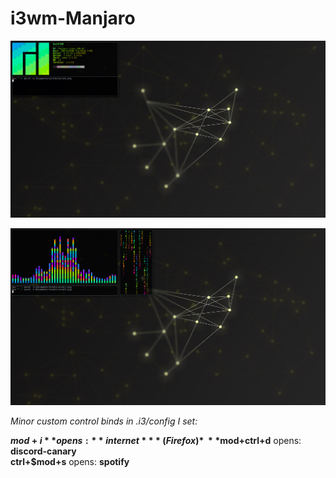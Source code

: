 # i3wm-Manjaro

![Alt Text](https://github.com/four1xxxxxx/i3wm-Manjaro/blob/master/scrots/scrot1.png)

![Alt Text](https://github.com/four1xxxxxx/i3wm-Manjaro/blob/master/scrots/scrot2.png)


*Minor custom control binds in .i3/config I set:*
 
**$mod+i** opens: **internet** *(Firefox)* \
**$mod+ctrl+d** opens: **discord-canary** \
**ctrl+$mod+s** opens: **spotify** 
 
